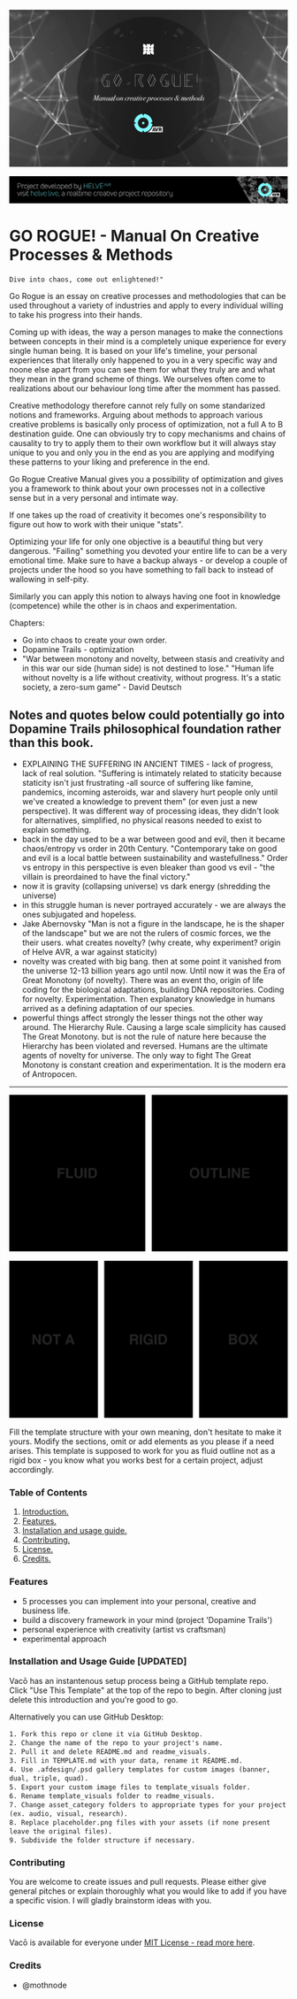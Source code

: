 ![Project Banner](/assets/template_visuals/gorogue-ebook.png)

[![BANNERTAG](/assets/readme_visuals/helve-banner.png)](http://helve.live)

<a name="intro"></a> 
# GO ROGUE! - Manual On Creative Processes & Methods
```
Dive into chaos, come out enlightened!"
```
Go Rogue is an essay on creative processes and methodologies that can be used throughout a variety of industries and apply to  every individual willing to take his progress into their hands. 

Coming up with ideas, the way a person manages to make the connections between concepts in their mind is a completely unique experience for every single human being. It is based on your life's timeline, your personal experiences that literally only happened to you in a very specific way and noone else apart from you can see them for what they truly are and what they mean in the grand scheme of things. We ourselves often come to realizations about our behaviour long time after the momment has passed. 

Creative methodology therefore cannot rely fully on some standarized notions and frameworks. Arguing about methods to approach various creative problems is basically only process of optimization, not a full A to B destination guide. One can obviously try to copy mechanisms and chains of causality to try to apply them to their own workflow but it will always stay unique to you and only you in the end as you are applying and modifying these patterns to your liking and preference in the end.

Go Rogue Creative Manual gives you a possibility of optimization and gives you a framework to think about your own processes not in a collective sense but in a very personal and intimate way.

If one takes up the road of creativity it becomes one's responsibility to figure out how to work with their unique "stats".

Optimizing your life for only one objective is a beautiful thing but very dangerous. "Failing" something you devoted your entire life to can be a very emotional time. Make sure to have a backup always - or develop a couple of projects under the hood so you have something to fall back to instead of wallowing in self-pity.

Similarly you can apply this notion to always having one foot in knowledge (competence) while the other is in chaos and experimentation. 


Chapters:
- Go into chaos to create your own order.
- Dopamine Trails - optimization
- "War between monotony and novelty, between stasis and creativity and in this war our side (human side) is not destined to lose." "Human life without novelty is a life without creativity, without progress. It's a static society, a zero-sum game" - David Deutsch

Notes and quotes below could potentially go into Dopamine Trails philosophical foundation rather than this book.
---
- EXPLAINING THE SUFFERING IN ANCIENT TIMES - lack of progress, lack of real solution. "Suffering is intimately related to staticity because staticity isn't just frustrating -all source of suffering like famine, pandemics, incoming asteroids, war and slavery hurt people only until we've created a knowledge to prevent them" (or even just a new perspective). It was different way of processing ideas, they didn't look for alternatives, simplified, no physical reasons needed to exist to explain something.
- back in the day used to be a war between good and evil, then it became chaos/entropy vs order in 20th Century. "Contemporary take on good and evil is a local battle between sustainability and wastefullness." Order vs entropy in this perspective is even bleaker than good vs evil - "the villain is preordained to have the final victory."
- now it is gravity (collapsing universe) vs dark energy (shredding the universe)
- in this struggle human is never portrayed accurately - we are always the ones subjugated and hopeless.
- Jake Abernovsky "Man is not a figure in the landscape, he is the shaper of the landscape" but we are not the rulers of cosmic forces, we the their users. what creates novelty? (why create, why experiment? origin of Helve AVR, a war against staticity)
- novelty was created with big bang. then at some point it vanished from the universe 12-13 billion years ago until now.
Until now it was the Era of Great Monotony (of novelty). There was an event tho, origin of life coding for the biological adaptations, building DNA repositories. Coding for novelty. Experimentation. Then explanatory knowledge in humans arrived as a defining adaptation of our species.
- powerful things affect strongly the lesser things not the other way around. The Hierarchy Rule. Causing a large scale simplicity has caused The Great Monotony. but is not the rule of nature here because the Hierarchy has been violated and reversed. Humans are the ultimate agents of novelty for universe. The only way to fight The Great Monotony is constant creation and experimentation. It is the modern era of Antropocen.
---
![GALLERY DUAL](/assets/readme_visuals/vaco-dual-gallery.png)

![GALLERY TRIPLE](/assets/readme_visuals/vaco-triple-gallery.png)

Fill the template structure with your own meaning, don't hesitate to make it yours. Modify the sections, omit or add elements as you please if a need arises. This template is supposed to work for you as fluid outline not as a rigid box - you know what you works best for a certain project, adjust accordingly.

<a name="features"></a>
### Table of Contents
1. [Introduction.](#intro)
2. [Features.](#features)
3. [Installation and usage guide.](#install)
4. [Contributing.](#contribute)
5. [License.](#license)
6. [Credits.](#credits)

### Features
+ 5 processes you can implement into your personal, creative and business life.
+ build a discovery framework in your mind (project 'Dopamine Trails')
+ personal experience with creativity (artist vs craftsman)
+ experimental approach

<a name="install"></a>
### Installation and Usage Guide [UPDATED]
Vacō has an instantenous setup process being a GitHub template repo. Click "Use This Template" at the top of the repo to begin.  After cloning just delete this introduction and you're good to go. 

Alternatively you can use GitHub Desktop: 
```
1. Fork this repo or clone it via GitHub Desktop.
2. Change the name of the repo to your project's name.
2. Pull it and delete README.md and readme_visuals.
3. Fill in TEMPLATE.md with your data, rename it README.md. 
4. Use .afdesign/.psd gallery templates for custom images (banner, dual, triple, quad).
5. Export your custom image files to template_visuals folder.
6. Rename template_visuals folder to readme_visuals.
7. Change asset_category folders to appropriate types for your project (ex. audio, visual, research).
8. Replace placeholder.png files with your assets (if none present leave the original files).
9. Subdivide the folder structure if necessary.
```
<a name="contribute"></a>
### Contributing
You are welcome to create issues and pull requests. Please either give general pitches or explain thoroughly what you would like to add if you have a specific vision. I will gladly brainstorm ideas with you.

<a name="license"></a>
### License
Vacō is available for everyone under [MIT License - read more here](https://github.com/mothnode/vaco/blob/master/LICENSE.md).

<a name="credits"></a>
### Credits
+ @mothnode
